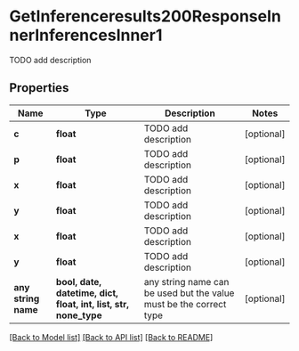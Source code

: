 # GetInferenceresults200ResponseInnerInferencesInner1

TODO add description

## Properties
Name | Type | Description | Notes
------------ | ------------- | ------------- | -------------
**c** | **float** | TODO add description | [optional] 
**p** | **float** | TODO add description | [optional] 
**x** | **float** | TODO add description | [optional] 
**y** | **float** | TODO add description | [optional] 
**x** | **float** | TODO add description | [optional] 
**y** | **float** | TODO add description | [optional] 
**any string name** | **bool, date, datetime, dict, float, int, list, str, none_type** | any string name can be used but the value must be the correct type | [optional]

[[Back to Model list]](../README.md#documentation-for-models) [[Back to API list]](../README.md#documentation-for-api-endpoints) [[Back to README]](../README.md)


